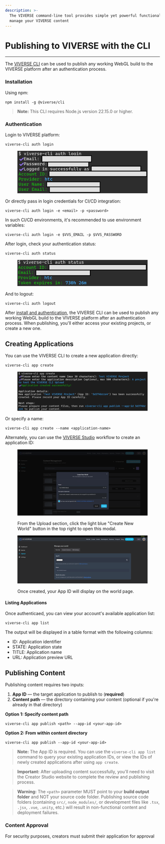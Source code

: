 ```yaml
---
description: >-
  The VIVERSE command-line tool provides simple yet powerful functionality to
  manage your VIVERSE content
---
```


# Publishing to VIVERSE with the CLI

***

The [VIVERSE CLI](https://www.npmjs.com/package/@viverse/cli) can be used to publish any working WebGL build to the VIVERSE platform after an authentication process.

### Installation

Using npm:

```
npm install -g @viverse/cli
```

> **Note:** This CLI requires Node.js version 22.15.0 or higher.

### Authentication

Login to VIVERSE platform:

```
viverse-cli auth login
```

<figure><img src="../.gitbook/assets/image (717).png" alt=""><figcaption></figcaption></figure>

Or directly pass in login credentials for CI/CD integration:

```
viverse-cli auth login -e <email> -p <password>
```

In such CI/CD environments, it's recommended to use environment variables:

```
viverse-cli auth login -e $VVS_EMAIL -p $VVS_PASSWORD
```

After login, check your authentication status:

```
viverse-cli auth status
```

<figure><img src="../.gitbook/assets/image (718).png" alt=""><figcaption></figcaption></figure>

And to logout:

```
viverse-cli auth logout
```

After [install and authentication](publishing-to-viverse-with-the-cli.md), the VIVERSE CLI can be used to publish any working WebGL build to the VIVERSE platform after an authentication process. When publishing, you'll either access your existing projects, or create a new one.

## Creating Applications

You can use the VIVERSE CLI to create a new application directly:

```
viverse-cli app create
```

<figure><img src="../.gitbook/assets/image (719).png" alt=""><figcaption></figcaption></figure>

Or specify a name:

```
viverse-cli app create --name <application-name>
```

Alternately, you can use the [VIVERSE Studio](https://studio.viverse.com/) workflow to create an application ID:

<figure><img src="../.gitbook/assets/image (721).png" alt=""><figcaption><p>From the Upload section, click the light blue "Create New World" button in the top right to open this modal.</p></figcaption></figure>

<figure><img src="../.gitbook/assets/image (722).png" alt=""><figcaption><p>Once created, your App ID will display on the world page.</p></figcaption></figure>

#### **Listing Applications**

Once authenticaed, you can view your account's available application list:

```
viverse-cli app list
```

The output will be displayed in a table format with the following columns:

* ID: Application identifier
* STATE: Application state
* TITLE: Application name
* URL: Application preview URL

## Publishing Content

Publishing content requires two inputs:

1. **App ID** — the target application to publish to (**required**)
2. **Content path** — the directory containing your content (optional if you're already in that directory)

**Option 1: Specify content path**

```
viverse-cli app publish <path> --app-id <your-app-id>
```

**Option 2: From within content directory**

```
viverse-cli app publish --app-id <your-app-id>
```

> **Note:** The App ID is required. You can use the `viverse-cli app list` command to query your existing application IDs, or view the IDs of newly created applications after using `app create`.

> **Important:** After uploading content successfully, you'll need to visit the Creator Studio website to complete the review and publishing process.

> **Warning:** The `<path>` parameter MUST point to your **build output folder** and NOT your source code folder. Publishing source code folders (containing `src/`, `node_modules/`, or development files like `.tsx`, `.jsx`, `.vue`, `.unity`, etc.) will result in non-functional content and deployment failures.

### Content Approval

For security purposes, creators must submit their application for approval

